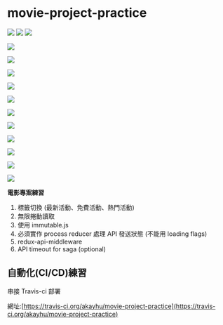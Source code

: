 # movie-project-practice

[![](https://travis-ci.org/akayhu/movie-project-practice.svg?branch=master)](https://travis-ci.org/akayhu/movie-project-practice)
[![](https://img.shields.io/badge/開發環境-create--react--app-critical.svg)](https://github.com/facebook/create-react-app)
[![](https://img.shields.io/badge/開發語言-React%20v16.8.1-green.svg)](https://reactjs.org)

[![](https://img.shields.io/badge/dependencies-Redux%20v4.0.1-blue.svg)](https://redux.js.org/)

[![](https://img.shields.io/badge/dependencies-react--redux%20v6.0.0-blue.svg)](https://react-redux.js.org/)

[![](https://img.shields.io/badge/dependencies-react--router%20v4.3.1-blue.svg)](https://reacttraining.com/react-router/)

[![](https://img.shields.io/badge/dependencies-redux--api--middleware%20v3.0.1-blue.svg)](https://github.com/agraboso/redux-api-middleware)

[![](https://img.shields.io/badge/dependencies-immutable%20v4.0.0--rc.12-blue.svg)](https://github.com/immutable-js/immutable-js)

[![](https://img.shields.io/badge/dependencies-redux--immutable%20v4.0.0-blue.svg)](https://github.com/gajus/redux-immutable)

[![](https://img.shields.io/badge/dependencies-redux--saga%20v1.0.1-blue.svg)](https://redux-saga.js.org/)

[![](https://img.shields.io/badge/dependencies-prop--types%20v15.7.0-blue.svg)](https://github.com/facebook/prop-types)

[![](https://img.shields.io/badge/dependencies-antd%20v3.13.2-blue.svg)](https://ant.design/index-cn)

[![](https://img.shields.io/badge/dependencies-styled--components%20v4.1.3-blue.svg)](https://www.styled-components.com/)

[![](https://img.shields.io/badge/dependencies-moment%20v2.24.0-blue.svg)](https://momentjs.com/docs/)

**電影專案練習**

1. 標籤切換 (最新活動、免費活動、熱門活動)
2. 無限捲動讀取
3. 使用 immutable.js
4. 必須實作 process reducer 處理 API 發送狀態 (不能用 loading flags)
5. redux-api-middleware
6. API timeout for saga (optional)

## 自動化(CI/CD)練習

串接 Travis-ci 部署

網址:[https://travis-ci.org/akayhu/movie-project-practice](https://travis-ci.org/akayhu/movie-project-practice)